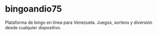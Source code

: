# bingoandio75
Plataforma de bingo en línea para Venezuela. Juegos, sorteos y diversión desde cualquier dispositivo.
